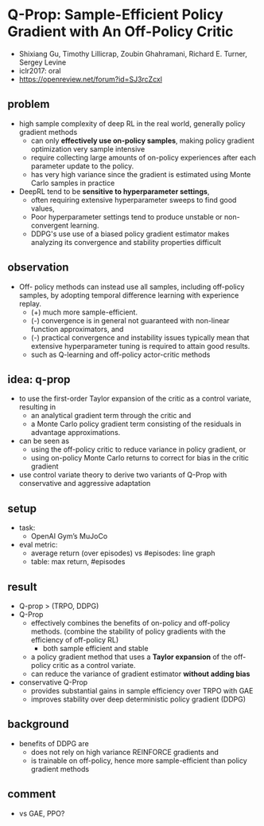 # Q-Prop: Sample-Efficient Policy Gradient with An Off-Policy Critic
* Shixiang Gu, Timothy Lillicrap, Zoubin Ghahramani, Richard E. Turner, Sergey Levine
* iclr2017: oral
* https://openreview.net/forum?id=SJ3rcZcxl

## problem
* high sample complexity of deep RL in the real world, 
  generally policy gradient methods 
  * can only **effectively use on-policy samples**, making policy gradient optimization very sample intensive
  * require collecting large amounts of on-policy experiences after each parameter update to the policy.    
  * has very high variance since
    the gradient is estimated using Monte Carlo samples in practice 
* DeepRL tend to be **sensitive to hyperparameter settings**, 
  * often requiring extensive hyperparameter sweeps to find good values,
  * Poor hyperparameter settings tend to produce unstable or non-convergent learning.
  * DDPG's use use of a biased policy gradient estimator makes analyzing its convergence and stability properties difficult

## observation
* Off- policy methods can instead use all samples, including off-policy samples, 
  by adopting temporal difference learning with experience replay. 
  * (+) much more sample-efficient. 
  * (-) convergence is in general not guaranteed with non-linear function approximators, and 
  * (-) practical convergence and instability issues typically mean that 
        extensive hyperparameter tuning is required to attain good results.
  * such as Q-learning and off-policy actor-critic methods 

## idea: q-prop
* to use the first-order Taylor expansion of the critic as a control variate, resulting in 
  * an analytical gradient term through the critic and 
  * a Monte Carlo policy gradient term consisting of the residuals in advantage approximations.
* can be seen as 
  * using the off-policy critic to reduce variance in policy gradient, or 
  * using on-policy Monte Carlo returns to correct for bias in the critic gradient
* use control variate theory to derive two variants of Q-Prop
  with conservative and aggressive adaptation

## setup
* task:
  * OpenAI Gym’s MuJoCo
* eval metric: 
  * average return (over episodes) vs #episodes: line graph
  * table: max return, #episodes

## result
* Q-prop > (TRPO, DDPG)
* Q-Prop
  * effectively combines the benefits of on-policy and off-policy methods.
    (combine the stability of policy gradients with the efficiency of off-policy RL)
    * both sample efficient and stable
  * a policy gradient method that
    uses a **Taylor expansion** of the off-policy critic as a control variate.
  * can reduce the variance of gradient estimator **without adding bias**
* conservative Q-Prop
  * provides substantial gains in sample efficiency over TRPO with GAE
  * improves stability over deep deterministic policy gradient (DDPG)

## background
* benefits of DDPG are 
  * does not rely on high variance REINFORCE gradients and 
  * is trainable on off-policy, hence more sample-efficient than policy gradient methods

## comment
* vs GAE, PPO?
